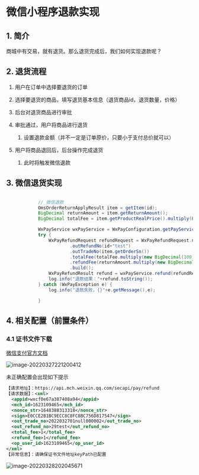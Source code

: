# 微信小程序退款实现

## 1. 简介

商城中有交易，就有退货。那么退货完成后，我们如何实现退款呢？

## 2. 退货流程

1. 用户在订单中选择要退货的订单
2. 选择要退货的商品，填写退货基本信息（退货商品id，退货数量，价格）
3. 后台对退货商品进行审批
4. 审批通过，用户将商品进行退货
   1. 设置退款金额（并不一定是订单原价，只要小于支付总价就可以）

5. 用户将商品退回后，后台操作完成退货
   1. 此时将触发微信退款



## 3. 微信退货实现

```java

            // 微信退款
            OmsOrderReturnApplyResult item = getItem(id);
            BigDecimal returnAmount = item.getReturnAmount();
            BigDecimal totalFee = item.getProductRealPrice().multiply(BigDecimal.valueOf(item.getProductCount()));

            WxPayService wxPayService = WxPayConfiguration.getPayService();
            try {
                WxPayRefundRequest refundRequest = WxPayRefundRequest.newBuilder()
                        .outRefundNo(id+"test")
                        .outTradeNo(item.getOrderSn())
                        .totalFee(totalFee.multiply(new BigDecimal(100)).intValue())
                        .refundFee(returnAmount.multiply(new BigDecimal(100)).intValue())
                        .build();
                WxPayRefundResult refund = wxPayService.refund(refundRequest);
                log.info("退款结果："+refund.toString());
            } catch (WxPayException e) {
                log.info("退款失败，{}"+e.getMessage(),e);

            }
```

## 4. 相关配置（前置条件）

### 4.1 证书文件下载

[微信支付官方文档](https://pay.weixin.qq.com/wiki/doc/api/jsapi.php?chapter=4_3)

![image-20220327221200412](https://zszblog.oss-cn-beijing.aliyuncs.com/zszblog/image-20220327221200412.png)

未正确配置会出现如下提示

```xml
【请求地址】：https://api.mch.weixin.qq.com/secapi/pay/refund
【请求数据】：<xml>
  <appid>wxcf0e67a387408a94</appid>
  <mch_id>1623109465</mch_id>
  <nonce_str>1648388313318</nonce_str>
  <sign>E0CCE2B1BC9ECC8C8FC8BC756D817547</sign>
  <out_trade_no>2022032701null000002</out_trade_no>
  <out_refund_no>29test</out_refund_no>
  <total_fee>1</total_fee>
  <refund_fee>1</refund_fee>
  <op_user_id>1623109465</op_user_id>
</xml>
【异常信息】：请确保证书文件地址keyPath已配置
```

![image-20220328202045671](https://zszblog.oss-cn-beijing.aliyuncs.com/zszblog/image-20220328202045671.png)


